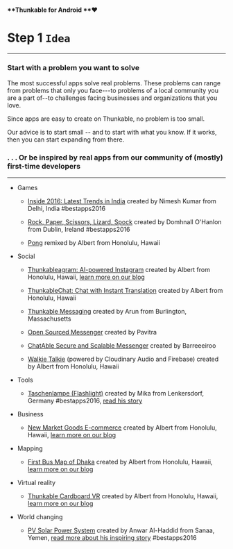 #### **Thunkable for Android **❤

# Step 1 `Idea`

---

### **Start with a problem you want to solve**

The most successful apps solve real problems. These problems can range from problems that only you face---to problems of a local community you are a part of--to challenges facing businesses and organizations that you love.

Since apps are easy to create on Thunkable, no problem is too small.

Our advice is to start small -- and to start with what you know.  If it works, then you can start expanding from there.

### . . . Or be inspired by real apps from our community of \(mostly\) first-time developers

---

* Games

  * [Inside 2016: Latest Trends in India](https://goo.gl/oa9Ee7) created by Nimesh Kumar from Delhi, India \#bestapps2016

  * [Rock, Paper, Scissors, Lizard, Spock](https://goo.gl/GUBntn) created by Domhnall O'Hanlon from Dublin, Ireland \#bestapps2016

  * [Pong](https://goo.gl/LQs4su) remixed by Albert from Honolulu, Hawaii

* Social

  * [Thunkableagram: AI-powered Instagram](https://goo.gl/QYHCcv) created by Albert from Honolulu, Hawaii, [learn more on our blog](https://blog.thunkable.com/make-your-own-instagram-because-youre-worth-it-b6ad9c27a22c)

  * [ThunkableChat: Chat with Instant Translation](https://goo.gl/pZUKHu) created by Albert from Honolulu, Hawaii

  * [Thunkable Messaging](https://goo.gl/QYbcpW) created by Arun from Burlington, Massachusetts

  * [Open Sourced Messenger](https://community.thunkable.com/t/chat-opensource-messenger/3609) created by Pavitra

  * [ChatAble Secure and Scalable Messenger](https://community.thunkable.com/t/chatable-a-chat-system/5328?u=barreeeiroo) created by Barreeeiroo

  * [Walkie Talkie](https://goo.gl/PwQ2uA) \(powered by Cloudinary Audio and Firebase\) created by Albert from Honolulu, Hawaii

* Tools

  * [Taschenlampe \(Flashlight\)](https://goo.gl/5MN7LL) created by Mika from Lenkersdorf, Germany \#bestapps2016, [read his story](https://blog.thunkable.com/how-app-development-changed-mikas-life-and-allows-him-to-give-back-to-his-community-c80a5d7d3c47)

* Business

  * [New Market Goods E-commerce](https://goo.gl/7YsHiA) created by Albert from Honolulu, Hawaii, [learn more on our blog](https://blog.thunkable.com/apps-for-your-most-loyal-customers-with-a-website-you-already-have-made-by-you-on-thunkable-824e6744f9f7)

* Mapping

  * [First Bus Map of Dhaka](https://goo.gl/oKme4t) created by Albert from Honolulu, Hawaii, [learn more on our blog](https://blog.thunkable.com/apps-for-the-city-that-you-love-part-1-15ec5b86f905)

* Virtual reality

  * [Thunkable Cardboard VR](https://goo.gl/fowCtE) created by Albert from Honolulu, Hawaii, [learn more on our blog](https://blog.thunkable.com/making-apps-for-google-cardboard-d112758a4cee)

* World changing

  * [PV Solar Power System](https://goo.gl/PhmqrE) created by Anwar Al-Haddid from Sanaa, Yemen, [read more about his inspiring story](https://www.fastcompany.com/40417060/how-a-man-with-no-coding-experience-built-an-app-thats-bringing-solar-power-to-yemen) \#bestapps2016



